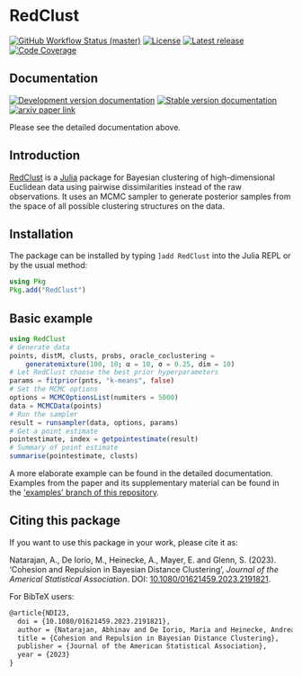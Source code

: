 # RedClust

[![GitHub Workflow Status (master)][github-CI-img]][github-CI-url]
[![License][license-img]][license-url]
[![Latest release][release-img]][release-url]
[![Code Coverage][codecov-img]][codecov-url]

## Documentation 

[![Development version documentation][docs-dev-img]][docs-dev-url]
[![Stable version documentation][docs-stable-img]][docs-stable-url]
[![arxiv paper link][arxiv-img]][arxiv-url]

Please see the detailed documentation above. 

## Introduction

[RedClust](https://github.com/abhinavnatarajan/RedClust.jl) is a [Julia](https://julialang.org/) package for Bayesian clustering of high-dimensional Euclidean data using pairwise dissimilarities instead of the raw observations. It uses an MCMC sampler to generate posterior samples from the space of all possible clustering structures on the data. 

## Installation
The package can be installed by typing `]add RedClust` into the Julia REPL or by the usual method:
```julia
using Pkg
Pkg.add("RedClust")
```

## Basic example
```julia
using RedClust
# Generate data
points, distM, clusts, probs, oracle_coclustering = 
	generatemixture(100, 10; α = 10, σ = 0.25, dim = 10)
# Let RedClust choose the best prior hyperparameters
params = fitprior(pnts, "k-means", false)
# Set the MCMC options
options = MCMCOptionsList(numiters = 5000)
data = MCMCData(points)
# Run the sampler
result = runsampler(data, options, params)
# Get a point estimate 
pointestimate, index = getpointestimate(result)
# Summary of point estimate
summarise(pointestimate, clusts)
```
A more elaborate example can be found in the detailed documentation. Examples from the paper and its supplementary material can be found in the ['examples' branch of this repository](https://github.com/abhinavnatarajan/RedClust.jl/tree/examples).

## Citing this package
If you want to use this package in your work, please cite it as:

Natarajan, A., De Iorio, M., Heinecke, A., Mayer, E. and Glenn, S. (2023). ‘Cohesion and Repulsion in Bayesian Distance Clustering’, _Journal of the Americal Statistical Association_. DOI: [10.1080/01621459.2023.2191821](https://doi.org/10.1080/01621459.2023.2191821).

For BibTeX users:

```latex
@article{NDI23,
  doi = {10.1080/01621459.2023.2191821},
  author = {Natarajan, Abhinav and De Iorio, Maria and Heinecke, Andreas and Mayer, Emanuel and Glenn, Simon},
  title = {Cohesion and Repulsion in Bayesian Distance Clustering},
  publisher = {Journal of the American Statistical Association},
  year = {2023}
}
```

[github-CI-img]: https://img.shields.io/github/actions/workflow/status/abhinavnatarajan/RedClust.jl/CI.yml?logo=github&labelColor=222222
[github-CI-url]: https://github.com/abhinavnatarajan/RedClust.jl/actions/workflows/CI.yml

[codecov-img]: https://img.shields.io/codecov/c/github/abhinavnatarajan/RedClust.jl?logo=codecov&labelColor=222222&logoColor=white
[codecov-url]: https://app.codecov.io/gh/abhinavnatarajan/RedClust.jl/

[release-img]: https://img.shields.io/github/v/release/abhinavnatarajan/RedClust.jl?display_name=tag&logo=SemVer&sort=semver&labelColor=222222
[release-url]: https://github.com/abhinavnatarajan/RedClust.jl/releases

[license-img]: https://img.shields.io/github/license/abhinavnatarajan/RedClust.jl?style=flat&labelColor=222222
[license-url]: https://github.com/abhinavnatarajan/RedClust.jl/blob/master/LICENSE

[docs-dev-img]: https://img.shields.io/badge/docs-dev-blue?style=flat&labelColor=222222
[docs-dev-url]: https://abhinavnatarajan.github.io/RedClust.jl/dev/

[docs-stable-img]: https://img.shields.io/badge/docs-stable-blue?style=flat&labelColor=222222
[docs-stable-url]: https://abhinavnatarajan.github.io/RedClust.jl/stable/

[arxiv-img]: https://img.shields.io/badge/arxiv-2107.05414-red?style=flat&labelColor=222222
[arxiv-url]: https://arxiv.org/abs/2107.05414
